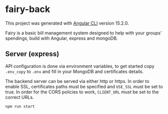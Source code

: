 # fairy-back

This project was generated with [Angular CLI](https://github.com/angular/angular-cli) version 15.2.0.

Fairy is a basic bill management system designed to help with your groups' spendings, build with Angular, express and mongoDB.

## Server (express)

API configuration is done via environment variables, to get started copy `.env_copy` to `.env` and fill in your MongoDB and certificates details.

The backend server can be served via either http or https. In order to enable SSL, certificates paths must be specified and `USE_SSL` must be set to true. In order for the CORS policies to work, `CLIENT_URL` must be set to the correct URLs.

```bash
npm run start
```
